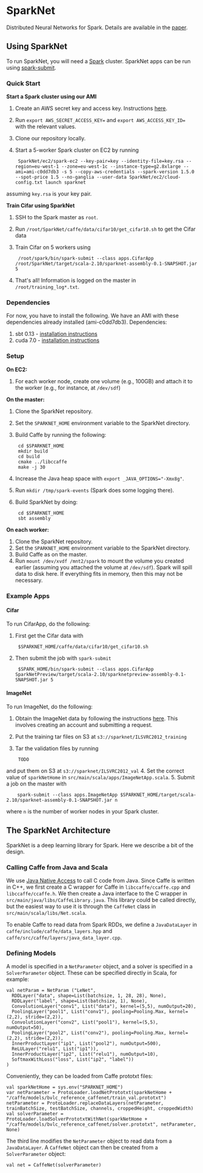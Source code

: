 # SparkNet
Distributed Neural Networks for Spark.
Details are available in the [paper](http://arxiv.org/abs/1511.06051).

## Using SparkNet
To run SparkNet, you will need a [Spark](http://spark.apache.org) cluster.
SparkNet apps can be run using [spark-submit](http://spark.apache.org/docs/latest/submitting-applications.html).

### Quick Start
**Start a Spark cluster using our AMI**

1. Create an AWS secret key and access key. Instructions [here](http://docs.aws.amazon.com/AWSSimpleQueueService/latest/SQSGettingStartedGuide/AWSCredentials.html).
2. Run `export AWS_SECRET_ACCESS_KEY=` and `export AWS_ACCESS_KEY_ID=` with the relevant values.
3. Clone our repository locally.
4. Start a 5-worker Spark cluster on EC2 by running

        SparkNet/ec2/spark-ec2 --key-pair=key --identity-file=key.rsa --region=eu-west-1 --zone=eu-west-1c --instance-type=g2.8xlarge --ami=ami-c0dd7db3 -s 5 --copy-aws-credentials --spark-version 1.5.0 --spot-price 1.5 --no-ganglia --user-data SparkNet/ec2/cloud-config.txt launch sparknet
assuming `key.rsa` is your key pair.

**Train Cifar using SparkNet**

1. SSH to the Spark master as `root`.
2. Run `/root/SparkNet/caffe/data/cifar10/get_cifar10.sh` to get the Cifar data
3. Train Cifar on 5 workers using

        /root/spark/bin/spark-submit --class apps.CifarApp /root/SparkNet/target/scala-2.10/sparknet-assembly-0.1-SNAPSHOT.jar 5
4. That's all! Information is logged on the master in `/root/training_log*.txt`.


### Dependencies
For now, you have to install the following.
We have an AMI with these dependencies already installed (ami-c0dd7db3).
Dependencies:

1. sbt 0.13 - [installation instructions](http://www.scala-sbt.org/0.13/tutorial/Installing-sbt-on-Linux.html)
2. cuda 7.0 - [installation instructions](http://docs.nvidia.com/cuda/cuda-getting-started-guide-for-linux/#axzz3sjNgyLGA)

### Setup

**On EC2:**

1. For each worker node, create one volume (e.g., 100GB) and attach it to the worker (e.g., for instance, at `/dev/sdf`)

**On the master:**

1. Clone the SparkNet repository.
2. Set the `SPARKNET_HOME` environment variable to the SparkNet directory.
3. Build Caffe by running the following:

        cd $SPARKNET_HOME
        mkdir build
        cd build
        cmake ../libccaffe
        make -j 30
4. Increase the Java heap space with `export _JAVA_OPTIONS="-Xmx8g"`.
5. Run `mkdir /tmp/spark-events` (Spark does some logging there).
6. Build SparkNet by doing:

        cd $SPARKNET_HOME
        sbt assembly

**On each worker:**

1. Clone the SparkNet repository.
2. Set the `SPARKNET_HOME` environment variable to the SparkNet directory.
3. Build Caffe as on the master.
4. Run `mount /dev/xvdf /mnt2/spark` to mount the volume you created earlier (assuming you attached the volume at `/dev/sdf`). Spark will spill data to disk here. If everything fits in memory, then this may not be necessary.


### Example Apps
#### Cifar

To run CifarApp, do the following:

1. First get the Cifar data with

        $SPARKNET_HOME/caffe/data/cifar10/get_cifar10.sh
2. Then submit the job with `spark-submit`

        $SPARK_HOME/bin/spark-submit --class apps.CifarApp SparkNetPreview/target/scala-2.10/sparknetpreview-assembly-0.1-SNAPSHOT.jar 5

#### ImageNet
To run ImageNet, do the following:

1.  Obtain the ImageNet data by following the instructions [here](http://www.image-net.org/download-images). This involves creating an account and submitting a request.
2. Put the training tar files on S3 at `s3://sparknet/ILSVRC2012_training`
3. Tar the validation files by running

        TODO
and put them on S3 at `s3://sparknet/ILSVRC2012_val`
4. Set the correct value of `sparkNetHome` in `src/main/scala/apps/ImageNetApp.scala`.
5. Submit a job on the master with

        spark-submit --class apps.ImageNetApp $SPARKNET_HOME/target/scala-2.10/sparknet-assembly-0.1-SNAPSHOT.jar n
where `n` is the number of worker nodes in your Spark cluster.

## The SparkNet Architecture
SparkNet is a deep learning library for Spark.
Here we describe a bit of the design.
### Calling Caffe from Java and Scala
We use [Java Native Access](https://github.com/java-native-access/jna) to call C code from Java.
Since Caffe is written in C++, we first create a C wrapper for Caffe in `libccaffe/ccaffe.cpp` and `libccaffe/ccaffe.h`.
We then create a Java interface to the C wrapper in `src/main/java/libs/CaffeLibrary.java`.
This library could be called directly, but the easiest way to use it is through the `CaffeNet` class in `src/main/scala/libs/Net.scala`.

To enable Caffe to read data from Spark RDDs, we define a `JavaDataLayer` in `caffe/include/caffe/data_layers.hpp` and `caffe/src/caffe/layers/java_data_layer.cpp`.

### Defining Models
A model is specified in a `NetParameter` object, and a solver is specified in a `SolverParameter` object.
These can be specified directly in Scala, for example:
```
val netParam = NetParam ("LeNet",
  RDDLayer("data", shape=List(batchsize, 1, 28, 28), None),
  RDDLayer("label", shape=List(batchsize, 1), None),
  ConvolutionLayer("conv1", List("data"), kernel=(5,5), numOutput=20),
  PoolingLayer("pool1", List("conv1"), pooling=Pooling.Max, kernel=(2,2), stride=(2,2)),
  ConvolutionLayer("conv2", List("pool1"), kernel=(5,5), numOutput=50),
  PoolingLayer("pool2", List("conv2"), pooling=Pooling.Max, kernel=(2,2), stride=(2,2)),
  InnerProductLayer("ip1", List("pool2"), numOutput=500),
  ReLULayer("relu1", List("ip1")),
  InnerProductLayer("ip2", List("relu1"), numOutput=10),
  SoftmaxWithLoss("loss", List("ip2", "label"))
)
```
Conveniently, they can be loaded from Caffe prototxt files:

```
val sparkNetHome = sys.env("SPARKNET_HOME")
var netParameter = ProtoLoader.loadNetPrototxt(sparkNetHome + "/caffe/models/bvlc_reference_caffenet/train_val.prototxt")
netParameter = ProtoLoader.replaceDataLayers(netParameter, trainBatchSize, testBatchSize, channels, croppedHeight, croppedWidth)
val solverParameter = ProtoLoader.loadSolverPrototxtWithNet(sparkNetHome + "/caffe/models/bvlc_reference_caffenet/solver.prototxt", netParameter, None)
```
The third line modifies the `NetParameter` object to read data from a `JavaDataLayer`.
A `CaffeNet` object can then be created from a `SolverParameter` object:
```
val net = CaffeNet(solverParameter)
```
